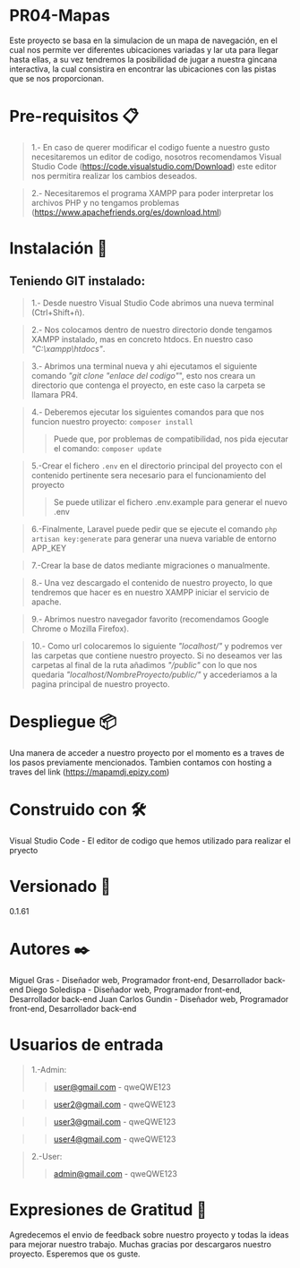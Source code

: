 # PR04-Mapas

Este proyecto se basa en la simulacion de un mapa de navegación, en el cual nos permite ver diferentes ubicaciones variadas y lar uta para llegar hasta ellas,
a su vez tendremos la posibilidad de jugar a nuestra gincana interactiva, la cual consistira en encontrar las ubicaciones con las pistas que se nos proporcionan.

# Pre-requisitos 📋

>1.- En caso de querer modificar el codigo fuente a nuestro gusto necesitaremos un editor de codigo, nosotros recomendamos Visual Studio Code (https://code.visualstudio.com/Download) este editor nos permitira realizar los cambios deseados.

>2.- Necesitaremos el programa XAMPP para poder interpretar los archivos PHP y no tengamos problemas (https://www.apachefriends.org/es/download.html)

# Instalación 🔧

## Teniendo GIT instalado:

>1.- Desde nuestro Visual Studio Code abrimos una nueva terminal (Ctrl+Shift+ñ).

>2.- Nos colocamos dentro de nuestro directorio donde tengamos XAMPP instalado, mas en concreto htdocs. En nuestro caso _"C:\xampp\htdocs"_.

>3.- Abrimos una terminal nueva y ahi ejecutamos el siguiente comando _"git clone "enlace del codigo"_", esto nos creara un directorio que contenga el proyecto, en este caso la carpeta se llamara PR4.

>4.- Deberemos ejecutar los siguientes comandos para que nos funcion nuestro proyecto: ```composer install``` 
>>Puede que, por problemas de compatibilidad, nos pida ejecutar el comando: ```composer update```

>5.-Crear el fichero ```.env``` en el directorio principal del proyecto con el contenido pertinente sera necesario para el funcionamiento del proyecto
>>Se puede utilizar el fichero .env.example para generar el nuevo .env

>6.-Finalmente, Laravel puede pedir que se ejecute el comando ```php artisan key:generate``` para generar una nueva variable de entorno APP_KEY

>7.-Crear la base de datos mediante migraciones o manualmente.

>8.- Una vez descargado el contenido de nuestro proyecto, lo que tendremos que hacer es en nuestro XAMPP iniciar el servicio de apache.

>9.- Abrimos nuestro navegador favorito (recomendamos Google Chrome o Mozilla Firefox).

>10.- Como url colocaremos lo siguiente _"localhost/"_ y podremos ver las carpetas que contiene nuestro proyecto. Si no deseamos ver las carpetas al final de la ruta añadimos _"/public"_ con lo que nos quedaria _"localhost/NombreProyecto/public/"_ y accederiamos a la pagina principal de nuestro proyecto.


# Despliegue 📦

Una manera de acceder a nuestro proyecto por el momento es a traves de los pasos previamente mencionados.
Tambien contamos con hosting a traves del link (https://mapamdj.epizy.com)

# Construido con 🛠️
Visual Studio Code - El editor de codigo que hemos utilizado para realizar el pryecto

# Versionado 📌
0.1.61

# Autores ✒️
Miguel Gras - Diseñador web, Programador front-end, Desarrollador back-end
Diego Soledispa - Diseñador web, Programador front-end, Desarrollador back-end
Juan Carlos Gundin - Diseñador web, Programador front-end, Desarrollador back-end

# Usuarios de entrada
>1.-Admin:
  >>user@gmail.com - qweQWE123
  
  >>user2@gmail.com - qweQWE123
  
  >>user3@gmail.com - qweQWE123
  
  >>user4@gmail.com - qweQWE123

>2.-User:
  >>admin@gmail.com - qweQWE123

# Expresiones de Gratitud 🎁
Agredecemos el envio de feedback sobre nuestro proyecto y todas la ideas para mejorar nuestro trabajo.
Muchas gracias por descargaros nuestro proyecto. Esperemos que os guste.
